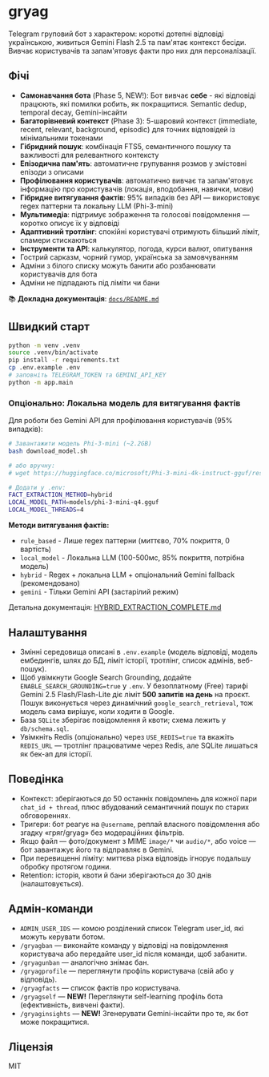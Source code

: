 # gryag

Telegram груповий бот з характером: короткі дотепні відповіді українською, живиться Gemini Flash 2.5 та пам'ятає контекст бесіди. Вивчає користувачів та запам'ятовує факти про них для персоналізації.

## Фічі

- **Самонавчання бота** (Phase 5, NEW!): Бот вивчає **себе** - які відповіді працюють, які помилки робить, як покращитися. Semantic dedup, temporal decay, Gemini-інсайти
- **Багаторівневий контекст** (Phase 3): 5-шаровий контекст (immediate, recent, relevant, background, episodic) для точних відповідей із мінімальними токенами
- **Гібридний пошук**: комбінація FTS5, семантичного пошуку та важливості для релевантного контексту
- **Епізодична пам'ять**: автоматичне групування розмов у змістовні епізоди з описами
- **Профілювання користувачів**: автоматично вивчає та запам'ятовує інформацію про користувачів (локація, вподобання, навички, мови)
- **Гібридне витягування фактів**: 95% випадків без API — використовує regex паттерни та локальну LLM (Phi-3-mini)
- **Мультимедіа**: підтримує зображення та голосові повідомлення — коротко описує їх у відповіді
- **Адаптивний тротлінг**: спокійні користувачі отримують більший ліміт, спамери стискаються
- **Інструменти та API**: калькулятор, погода, курси валют, опитування
- Гострий сарказм, чорний гумор, українська за замовчуванням
- Адміни з білого списку можуть банити або розбанювати користувачів для бота
- Адміни не підпадають під ліміти чи бани

📚 **Докладна документація**: [`docs/README.md`](docs/README.md)

## Швидкий старт

```bash
python -m venv .venv
source .venv/bin/activate
pip install -r requirements.txt
cp .env.example .env
# заповніть TELEGRAM_TOKEN та GEMINI_API_KEY
python -m app.main
```

### Опціонально: Локальна модель для витягування фактів

Для роботи без Gemini API для профілювання користувачів (95% випадків):

```bash
# Завантажити модель Phi-3-mini (~2.2GB)
bash download_model.sh

# або вручну:
# wget https://huggingface.co/microsoft/Phi-3-mini-4k-instruct-gguf/resolve/main/Phi-3-mini-4k-instruct-q4.gguf -O models/phi-3-mini-q4.gguf

# Додати у .env:
FACT_EXTRACTION_METHOD=hybrid
LOCAL_MODEL_PATH=models/phi-3-mini-q4.gguf
LOCAL_MODEL_THREADS=4
```

**Методи витягування фактів:**

- `rule_based` - Лише regex паттерни (миттєво, 70% покриття, 0 вартість)
- `local_model` - Локальна LLM (100-500мс, 85% покриття, потрібна модель)
- `hybrid` - Regex + локальна LLM + опціональний Gemini fallback (рекомендовано)
- `gemini` - Тільки Gemini API (застарілий режим)

Детальна документація: [HYBRID_EXTRACTION_COMPLETE.md](HYBRID_EXTRACTION_COMPLETE.md)

## Налаштування

- Змінні середовища описані в `.env.example` (модель відповіді, модель ембедингів, шлях до БД, ліміт історії, тротлінг, список адмінів, веб-пошук).
- Щоб увімкнути Google Search Grounding, додайте `ENABLE_SEARCH_GROUNDING=true` у `.env`. У безоплатному (Free) тарифі Gemini 2.5 Flash/Flash-Lite діє ліміт **500 запитів на день** на проєкт. Пошук виконується через динамічний `google_search_retrieval`, тож модель сама вирішує, коли ходити в Google.
- База `SQLite` зберігає повідомлення й квоти; схема лежить у `db/schema.sql`.
- Увімкніть Redis (опціонально) через `USE_REDIS=true` та вкажіть `REDIS_URL` — тротлінг працюватиме через Redis, але SQLite лишаться як бек-ап для історії.

## Поведінка

- Контекст: зберігаються до 50 останніх повідомлень для кожної пари `chat_id + thread`, плюс вбудований семантичний пошук по старих обговореннях.
- Тригери: бот реагує на `@username`, реплай власного повідомлення або згадку «гряг/gryag» без модераційних фільтрів.
- Якщо файл — фото/документ з MIME `image/*` чи `audio/*`, або voice — бот завантажує його та відправляє в Gemini.
- При перевищенні ліміту: миттєва різка відповідь ігнорує подальшу обробку протягом години.
- Retention: історія, квоти й бани зберігаються до 30 днів (налаштовується).

## Адмін-команди

- `ADMIN_USER_IDS` — комою розділений список Telegram user_id, які можуть керувати ботом.
- `/gryagban` — виконайте команду у відповіді на повідомлення користувача або передайте user_id після команди, щоб забанити.
- `/gryagunban` — аналогічно знімає бан.
- `/gryagprofile` — переглянути профіль користувача (свій або у відповідь).
- `/gryagfacts` — список фактів про користувача.
- `/gryagself` — **NEW!** Переглянути self-learning профіль бота (ефективність, вивчені факти).
- `/gryaginsights` — **NEW!** Згенерувати Gemini-інсайти про те, як бот може покращитися.

## Ліцензія

MIT

